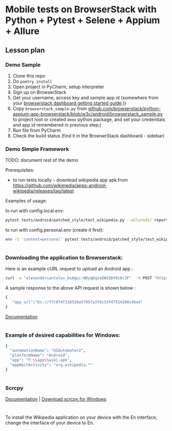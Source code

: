 # Mobile tests on BrowserStack with Python + Pytest + Selene + Appium + Allure

## Lesson plan

### Demo Sample

1. Clone this repo
2. Do `poetry install`
3. Open project in PyCharm, setup interpreter
4. Sign up on BrowserStack
5. Get your username, access key and sample app id
   (somewhere from your [browserstack dashboard getting started guide;)](https://app-automate.browserstack.com/dashboard/v2/quick-start/get-started#introduction))
6. Copy `browserstack_sample.py` from [github.com/browserstack/python-appium-app-browserstack/blob/w3c/android/browserstack_sample.py](https://github.com/browserstack/python-appium-app-browserstack/blob/w3c/android/browserstack_sample.py]) to project root or created `demo` python package, and set your credentials and app id remembered in previous step;)
7. Run file from PyCharm
8. Check the build status (find it in the BrowserStack dashboard - sidebar)

### Demo Simple Framework

TODO: document rest of the demo

Prerequisites:
- to run tests locally – download wikipedia app apk from https://github.com/wikimedia/apps-android-wikipedia/releases/tag/latest

Examples of usage:

to run with config.local.env:

```bash
pytest tests/android/patched_style/test_wikipedia.py --alluredir reports/
```

to run with config.personal.env (create it first):
```bash
env -S 'context=personal' pytest tests/android/patched_style/test_wikipedia.py --alluredir reports/
```
#
### Downloading the application to Browserstack:
Here is an example cURL request to upload an Android app :
```bash
curl -u "alexandersantalov_bsAqLc:N8yqKqzaEWS5DX9ibcJF"  -X POST "https://api-cloud.browserstack.com/app-automate/upload"  -F "file=@/path/to/app/file/application-debug.apk"
```
A sample response to the above API request is shown below :
```bash
{
   "app_url":"bs://f7c874f21852ba57957a3fdc33f47514288c4ba4"
}
```
[Documentation](https://www.browserstack.com/docs/app-automate/appium/upload-app-from-filesystem)
#
### Example of desired capabilities for Windows:
```bash
{
  "automationName": "UIAutomator2",
  "platformName": "Android",
  "app": "F:\\app\\wiki.apk",
  "appWaitActivity": "org.wikipedia.*"
}
```
#
### Scrcpy 
[Documentation](https://github.com/Genymobile/scrcpy) | 
[Download scrcpy for Windows](https://github.com/Genymobile/scrcpy/releases/download/v1.25/scrcpy-win64-v1.25.zip)
#
To install the Wikipedia application on your device with the En interface, change the interface of your device to En.
